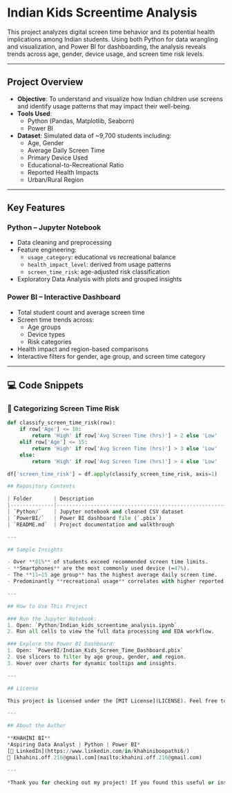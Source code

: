 # Indian Kids Screentime Analysis

This project analyzes digital screen time behavior and its potential health implications among Indian students. Using both Python for data wrangling and visualization, and Power BI for dashboarding, the analysis reveals trends across age, gender, device usage, and screen time risk levels.

---

## Project Overview

- **Objective**: To understand and visualize how Indian children use screens and identify usage patterns that may impact their well-being.
- **Tools Used**: 
  - Python (Pandas, Matplotlib, Seaborn)
  - Power BI
- **Dataset**: Simulated data of ~9,700 students including:
  - Age, Gender
  - Average Daily Screen Time
  - Primary Device Used
  - Educational-to-Recreational Ratio
  - Reported Health Impacts
  - Urban/Rural Region

---

## Key Features

### Python – Jupyter Notebook
- Data cleaning and preprocessing
- Feature engineering:
  - `usage_category`: educational vs recreational balance
  - `health_impact_level`: derived from usage patterns
  - `screen_time_risk`: age-adjusted risk classification
- Exploratory Data Analysis with plots and grouped insights

### Power BI – Interactive Dashboard
- Total student count and average screen time
- Screen time trends across:
  - Age groups
  - Device types
  - Risk categories
- Health impact and region-based comparisons
- Interactive filters for gender, age group, and screen time category

---
## 💻 Code Snippets

### 📌 Categorizing Screen Time Risk
```python
def classify_screen_time_risk(row):
    if row['Age'] <= 10:
        return 'High' if row['Avg Screen Time (hrs)'] > 2 else 'Low'
    elif row['Age'] <= 15:
        return 'High' if row['Avg Screen Time (hrs)'] > 3 else 'Low'
    else:
        return 'High' if row['Avg Screen Time (hrs)'] > 4 else 'Low'

df['screen_time_risk'] = df.apply(classify_screen_time_risk, axis=1)

## Repository Contents

| Folder       | Description                                            |
|--------------|--------------------------------------------------------|
| `Python/`    | Jupyter notebook and cleaned CSV dataset               |
| `PowerBI/`   | Power BI dashboard file (`.pbix`)                      |
| `README.md`  | Project documentation and walkthrough                  |

---

## Sample Insights

- Over **81%** of students exceed recommended screen time limits.
- **Smartphones** are the most commonly used device (≈47%).
- The **11–15 age group** has the highest average daily screen time.
- Predominantly **recreational usage** correlates with higher reported health risks (e.g., poor sleep, eye strain).

---

## How to Use This Project

### Run the Jupyter Notebook:
1. Open: `Python/Indian_kids_screentime_analysis.ipynb`
2. Run all cells to view the full data processing and EDA workflow.

### Explore the Power BI Dashboard:
1. Open: `PowerBI/Indian_Kids_Screen_Time_Dashboard.pbix`
2. Use slicers to filter by age group, gender, and region.
3. Hover over charts for dynamic tooltips and insights.

---

## License

This project is licensed under the [MIT License](LICENSE). Feel free to reuse with credit.

---

## About the Author

**KHAHINI BI**  
*Aspiring Data Analyst | Python | Power BI*  
[🔗 LinkedIn](https://www.linkedin.com/in/khahiniboopathi6/)  
📧 [khahini.off.216@gmail.com](mailto:khahini.off.216@gmail.com)

---

*Thank you for checking out my project! If you found this useful or insightful, feel free to connect with me or give the repo a ⭐.*



